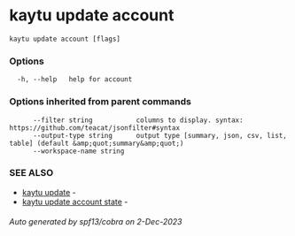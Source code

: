 # kaytu update account



```
kaytu update account [flags]
```

### Options

```
  -h, --help   help for account
```

### Options inherited from parent commands

```
      --filter string           columns to display. syntax: https://github.com/teacat/jsonfilter#syntax
      --output-type string      output type [summary, json, csv, list, table] (default &amp;quot;summary&amp;quot;)
      --workspace-name string   
```

### SEE ALSO

* [kaytu update](kaytu_update)	 - 
* [kaytu update account state](kaytu_update_account_state)	 - 

###### Auto generated by spf13/cobra on 2-Dec-2023
